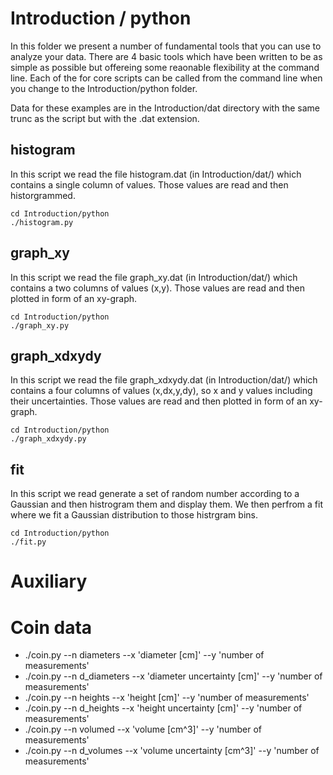 # Introduction / python

In this folder we present a number of fundamental tools that you can use to analyze your data. There are 4 basic tools which have been written to be as simple as possible but offereing some reaonable flexibility at the command line. Each of the for core scripts can be called from the command line when you change to the Introduction/python folder.

Data for these examples are in the Introduction/dat directory with the same trunc as the script but with the .dat extension.

## histogram

In this script we read the file histogram.dat (in Introduction/dat/) which contains a single column of values. Those values are read and then historgrammed.

    cd Introduction/python
    ./histogram.py


## graph_xy

In this script we read the file graph_xy.dat (in Introduction/dat/) which contains a two columns of values (x,y). Those values are read and then plotted in form of an xy-graph.

    cd Introduction/python
    ./graph_xy.py

## graph_xdxydy

In this script we read the file graph_xdxydy.dat (in Introduction/dat/) which contains a four columns of values (x,dx,y,dy), so x and y values including their uncertainties. Those values are read and then plotted in form of an xy-graph.

    cd Introduction/python
    ./graph_xdxydy.py

## fit

In this script we read generate a set of random number according to a Gaussian and then histrogram them and display them. We then perfrom a fit where we fit a Gaussian distribution to those histrgram bins.

    cd Introduction/python
    ./fit.py


# Auxiliary

# Coin data

* ./coin.py --n diameters --x 'diameter [cm]' --y 'number of measurements'
* ./coin.py --n d_diameters --x 'diameter uncertainty [cm]' --y 'number of measurements'
* ./coin.py --n heights --x 'height [cm]' --y 'number of measurements'
* ./coin.py --n d_heights --x 'height uncertainty [cm]' --y 'number of measurements'
* ./coin.py --n volumed --x 'volume [cm^3]' --y 'number of measurements'
* ./coin.py --n d_volumes --x 'volume uncertainty [cm^3]' --y 'number of measurements'
